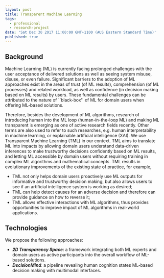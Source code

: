 ```yaml
---
layout: post
title: Transparent Machine Learning
tags:
  - professional
  - research-project
date: 'Sat Dec 30 2017 11:00:00 GMT+1100 (AUS Eastern Standard Time)'
published: true
---
```


## Background

Machine Learning (ML) is currently facing prolonged challenges with the user acceptance of delivered solutions as well as 
seeing system misuse, disuse, or even failure. Significant barriers to the adoption of ML approaches exist in the areas 
of trust (of ML results), comprehension (of ML processes) and related workload, as well as confidence 
(in decision making based on ML results) by users. These fundamental challenges can be attributed to 
the nature of ``black-box'' of ML for domain users when offering ML-based solutions.

Therefore, besides the development of ML algorithms, research of introducing human into the ML loop (human-in-the-loop ML) 
and making ML transparent is emerging as one of active research fields recently. Other terms are also used to refer to such
researches, e.g. human interpretability in machine learning, or explainable artificial intelligence (XAI). 
We use Transparent Machine Learning (TML) in our context. TML aims to translate ML into impacts by allowing domain users 
understand data-driven inferences to make trustworthy decisions confidently based on ML results, and letting ML accessible 
by domain users without requiring training in complex ML algorithms and mathematical concepts. TML results in evolutionary 
improvements of the existing state of practice, for example,

- TML not only helps domain users proactively use ML outputs for informative and trustworthy decision making, but also allows users to see if an artificial intelligence system is working as desired;
- TML can help detect causes for an adverse decision and therefore can provide guidance on how to reverse it;
- TML allows effective interactions with ML algorithms, thus provides opportunities to improve impact of ML algorithms in real-world applications.

## Technologies

We propose the following approaches:
- ***2D Transparency Space***: a framework integrating both ML experts and domain users as active participants into the overall workflow of ML-based solutions.
- ***DecisionMind***: a pipeline revealing human cognition states ML-based decision making with multimodal interfaces.
